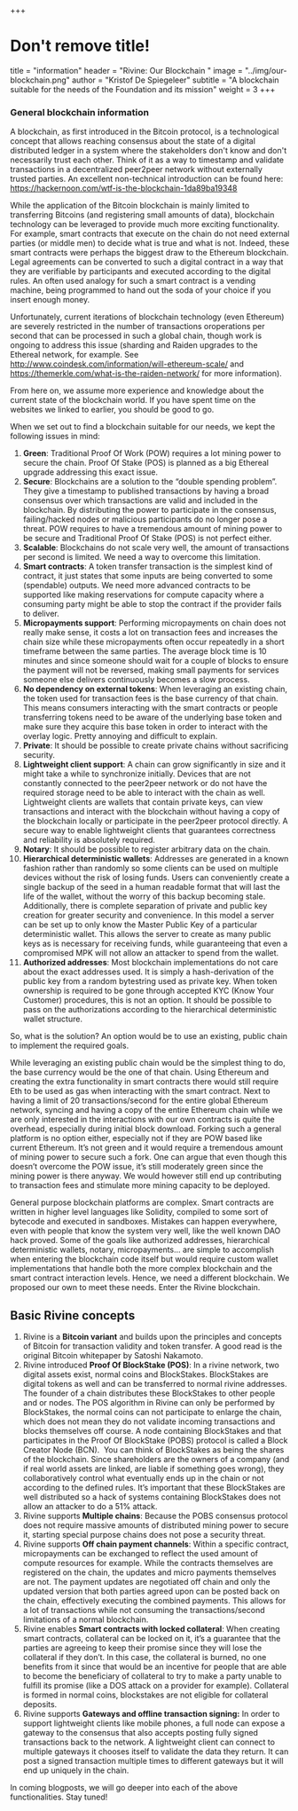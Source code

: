 +++
# Don't remove title!
title = "information"
header = "Rivine: Our Blockchain "
image = "../img/our-blockchain.png"
author = "Kristof De Spiegeleer"
subtitle = "A blockchain suitable for the needs of the Foundation and its mission"
weight = 3
+++

### General blockchain information

A blockchain, as first introduced in the Bitcoin protocol, is a technological concept that allows reaching consensus about the state of a digital distributed ledger in a system where the stakeholders don't know and don't necessarily trust each other. Think of it as a way to timestamp and validate transactions in a decentralized peer2peer network without externally trusted parties.
An excellent non-technical introduction can be found here: https://hackernoon.com/wtf-is-the-blockchain-1da89ba19348

While the application of the Bitcoin blockchain is mainly limited to transferring Bitcoins (and registering small amounts of data), blockchain technology can be leveraged to provide much more exciting functionality. For example, smart contracts that execute on the chain do not need external parties (or middle men) to decide what is true and what is not. Indeed, these smart contracts were perhaps the biggest draw to the Ethereum blockchain. Legal agreements can be converted to such a digital contract in a way that they are verifiable by participants and executed according to the digital rules. An often used analogy for such a smart contract is a vending machine, being programmed to hand out the soda of your choice if you insert enough money.

Unfortunately, current iterations of blockchain technology (even Ethereum) are severely restricted in the number of transactions oroperations per second that can be processed in such a global chain, though work is ongoing to address this issue (sharding and Raiden upgrades to the Ethereal network, for example. See http://www.coindesk.com/information/will-ethereum-scale/ and https://themerkle.com/what-is-the-raiden-network/ for more information).

From here on, we assume more experience and knowledge about the current state of the blockchain world. If you have spent time on the websites we linked to earlier, you should be good to go.

When we set out to find a blockchain suitable for our needs, we kept the following issues in mind:

1. **Green**: Traditional Proof Of Work (POW) requires a lot mining power to secure the chain. Proof Of Stake (POS) is planned as a big Ethereal upgrade addressing this exact issue. 
2. **Secure**: Blockchains are a solution to the “double spending problem”. They give a timestamp to published transactions by having a broad consensus over which transactions are valid and included in the blockchain. By distributing the power to participate in the consensus, failing/hacked nodes or malicious participants do no longer pose a threat. POW requires to have a tremendous amount of mining power to be secure and Traditional Proof Of Stake (POS) is not perfect either. 
3. **Scalable**: Blockchains do not scale very well, the amount of transactions per second is limited. We need a way to overcome this limitation.
4. **Smart contracts**: A token transfer transaction is the simplest kind of contract, it just states that some inputs are being converted to some (spendable) outputs. We need more advanced contracts to be supported like making reservations for compute capacity where a consuming party might be able to stop the contract if the provider fails to deliver. 
5. **Micropayments support**: Performing micropayments on chain does not really make sense, it costs a lot on transaction fees and increases the chain size while these micropayments often occur repeatedly in a short timeframe between the same parties. The average block time is 10 minutes and since someone should wait for a couple of blocks to ensure the payment will not be reversed, making small payments for services someone else delivers continuously becomes a slow process.  
6. **No dependency on external tokens**: When leveraging an existing chain, the token used for transaction fees is the base currency of that chain. This means consumers interacting with the smart contracts or people transferring tokens need to be aware of the underlying base token and make sure they acquire this base token in order to interact with the overlay logic. Pretty annoying and difficult to explain. 
7. **Private**: It should be possible to create private chains without sacrificing security. 
8. **Lightweight client support**: A chain can grow significantly in size and it might take a while to synchronize initially. Devices that are not constantly connected to the peer2peer network or do not have the required storage need to be able to interact with the chain as well. Lightweight clients are wallets that contain private keys, can view transactions and interact with the blockchain without having a copy of the blockchain locally or participate in the peer2peer protocol directly. A secure way to enable lightweight clients that guarantees correctness and reliability is absolutely required. 
9. **Notary**: It should be possible to register arbitrary data on the chain. 
10. **Hierarchical deterministic wallets**: Addresses are generated in a known fashion rather than randomly so some clients can be used on multiple devices without the risk of losing funds. Users can conveniently create a single backup of the seed in a human readable format that will last the life of the wallet, without the worry of this backup becoming stale. Additionally, there is complete separation of private and public key creation for greater security and convenience. In this model a server can be set up to only know the Master Public Key of a particular deterministic wallet. This allows the server to create as many public keys as is necessary for receiving funds, while guaranteeing that even a compromised MPK will not allow an attacker to spend from the wallet. 
11. **Authorized addresses**: Most blockchain implementations do not care about the exact addresses used. It is simply a hash-derivation of the public key from a random bytestring used as private key. When token ownership is required to be gone through accepted KYC (Know Your Customer) procedures, this is not an option. It should be possible to pass on the authorizations according to the hierarchical deterministic wallet structure.  

So, what is the solution? An option would be to use an existing, public chain to implement the required goals.

While leveraging an existing public chain would be the simplest thing to do, the base currency would be the one of that chain. Using Ethereum and creating the extra functionality in smart contracts there would still require Eth to be used as gas when interacting with the smart contract. Next to having a limit of 20 transactions/second for the entire global Ethereum network, syncing and having a copy of the entire Ethereum chain while we are only interested in the interactions with our own contracts is quite the overhead, especially during initial block download. Forking such a general platform is no option either, especially not if they are POW based like current Ethereum. It’s not green and it would require a tremendous amount of mining power to secure such a fork. One can argue that even though this doesn’t overcome the POW issue, it’s still moderately green since the mining power is there anyway. We would however still end up contributing to transaction fees and stimulate more mining capacity to be deployed.  

General purpose blockchain platforms are complex. Smart contracts are written in higher level languages like Solidity, compiled to some sort of bytecode and executed in sandboxes. Mistakes can happen everywhere, even with people that know the system very well, like the well known DAO hack proved.
Some of the goals like authorized addresses, hierarchical deterministic wallets, notary, micropayments... are simple to accomplish when entering the blockchain code itself but would require custom wallet implementations that handle both the more complex blockchain and the smart contract interaction levels. Hence, we need a different blockchain. We proposed our own to meet these needs. Enter the Rivine blockchain.

Basic Rivine concepts
-------------------


1. Rivine is a **Bitcoin variant** and builds upon the principles and concepts of Bitcoin for transaction validity and token transfer. A good read is the original Bitcoin whitepaper by Satoshi Nakamoto. 
2. Rivine introduced **Proof Of BlockStake (POS)**: In a rivine network, two digital assets exist, normal coins and BlockStakes. BlockStakes are digital tokens as well and can be transferred to normal rivine addresses. The founder of a chain distributes these BlockStakes to other people and or nodes. The POS algorithm in Rivine can only be performed by BlockStakes, the normal coins can not participate to enlarge the chain, which does not mean they do not validate incoming transactions and blocks themselves off course. A node containing BlockStakes and that participates in the Proof Of BlockStake (POBS) protocol is called a Block Creator Node (BCN).  You can think of BlockStakes as being the shares of the blockchain. Since shareholders are the owners of a company (and if real world assets are linked, are liable if something goes wrong), they collaboratively control what eventually ends up in the chain or not according to the defined rules. It’s important that these BlockStakes are well distributed so a hack of systems containing BlockStakes does not allow an attacker to do a 51% attack. 
3. Rivine supports **Multiple chains**: Because the POBS consensus protocol does not require massive amounts of distributed mining power to secure it, starting special purpose chains does not pose a security threat. 
4. Rivine supports **Off chain payment channels**: Within a specific contract, micropayments can be exchanged to reflect the used amount of compute resources for example. While the contracts themselves are registered on the chain, the updates and micro payments themselves are not. The payment updates are negotiated off chain and only the updated version that both parties agreed upon can be posted back on the chain, effectively executing the combined payments. This allows for a lot of transactions while not consuming the transactions/second limitations of a normal blockchain. 
5. Rivine enables **Smart contracts with locked collateral**: When creating smart contracts, collateral can be locked on it, it’s a guarantee that the parties are agreeing to keep their promise since they will lose the collateral if they don’t. In this case, the collateral is burned, no one benefits from it since that would be an incentive for people that are able to become the beneficiary of collateral to try to make a party unable to fulfill its promise (like a DOS attack on a provider for example). Collateral is formed in normal coins, blockstakes are not eligible for collateral deposits. 
6. Rivine supports **Gateways and offline transaction signing:** In order to support lightweight clients like mobile phones, a full node can expose a gateway to the consensus that also accepts posting fully signed transactions back to the network. A lightweight client can connect to multiple gateways it chooses itself to validate the data they return. It can post a signed transaction multiple times to different gateways but it will end up uniquely in the chain. 

In coming blogposts, we will go deeper into each of the above functionalities. Stay tuned!
